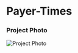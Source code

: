 # Payer-Times

### Project Photo

<img src="https://github.com/HossamGezo/Payer-Times/assets/106114700/8e61e367-7f85-45b2-9255-202186f9b9bc" alt="Project Photo" />
